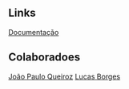 ## Links
[Documentação](http://www.golangbr.org/doc/)
[](https://golang.org/pkg/strconv/)
[](https://www.digitalocean.com/community/tutorials/how-to-write-comments-in-go-pt)
[](https://gobyexample.com/if-else)
[](https://golang.org/pkg/strings/)
[](https://stackoverflow.com/questions/38777961/converting-string-input-to-float64-using-parsefloat-in-golang/38778198)
[](https://www.golangprograms.com/simple-function-with-return-value-in-golang.html)
[](https://www.callicoder.com/golang-functions/)

## Colaboradoes
[João Paulo Queiroz](https://github.com/joaopauloqueiroz/)
[Lucas Borges](https://github.com/luborges/)